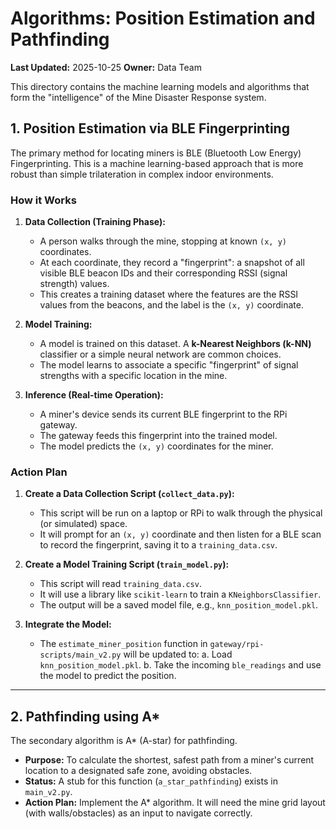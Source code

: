 # Algorithms: Position Estimation and Pathfinding

**Last Updated:** 2025-10-25
**Owner:** Data Team

This directory contains the machine learning models and algorithms that form the "intelligence" of the Mine Disaster Response system.

## 1. Position Estimation via BLE Fingerprinting

The primary method for locating miners is BLE (Bluetooth Low Energy) Fingerprinting. This is a machine learning-based approach that is more robust than simple trilateration in complex indoor environments.

### How it Works

1.  **Data Collection (Training Phase):**
    *   A person walks through the mine, stopping at known `(x, y)` coordinates.
    *   At each coordinate, they record a "fingerprint": a snapshot of all visible BLE beacon IDs and their corresponding RSSI (signal strength) values.
    *   This creates a training dataset where the features are the RSSI values from the beacons, and the label is the `(x, y)` coordinate.

2.  **Model Training:**
    *   A model is trained on this dataset. A **k-Nearest Neighbors (k-NN)** classifier or a simple neural network are common choices.
    *   The model learns to associate a specific "fingerprint" of signal strengths with a specific location in the mine.

3.  **Inference (Real-time Operation):**
    *   A miner's device sends its current BLE fingerprint to the RPi gateway.
    *   The gateway feeds this fingerprint into the trained model.
    *   The model predicts the `(x, y)` coordinates for the miner.

### Action Plan

1.  **Create a Data Collection Script (`collect_data.py`):**
    *   This script will be run on a laptop or RPi to walk through the physical (or simulated) space.
    *   It will prompt for an `(x, y)` coordinate and then listen for a BLE scan to record the fingerprint, saving it to a `training_data.csv`.

2.  **Create a Model Training Script (`train_model.py`):**
    *   This script will read `training_data.csv`.
    *   It will use a library like `scikit-learn` to train a `KNeighborsClassifier`.
    *   The output will be a saved model file, e.g., `knn_position_model.pkl`.

3.  **Integrate the Model:**
    *   The `estimate_miner_position` function in `gateway/rpi-scripts/main_v2.py` will be updated to:
        a. Load `knn_position_model.pkl`.
        b. Take the incoming `ble_readings` and use the model to predict the position.

---

## 2. Pathfinding using A*

The secondary algorithm is A* (A-star) for pathfinding.

*   **Purpose:** To calculate the shortest, safest path from a miner's current location to a designated safe zone, avoiding obstacles.
*   **Status:** A stub for this function (`a_star_pathfinding`) exists in `main_v2.py`.
*   **Action Plan:** Implement the A* algorithm. It will need the mine grid layout (with walls/obstacles) as an input to navigate correctly.
